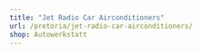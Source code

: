 ```yaml
---
title: "Jet Radio Car Airconditioners"
url: /pretoria/jet-radio-car-airconditioners/
shop: Autowerkstatt
---
```

